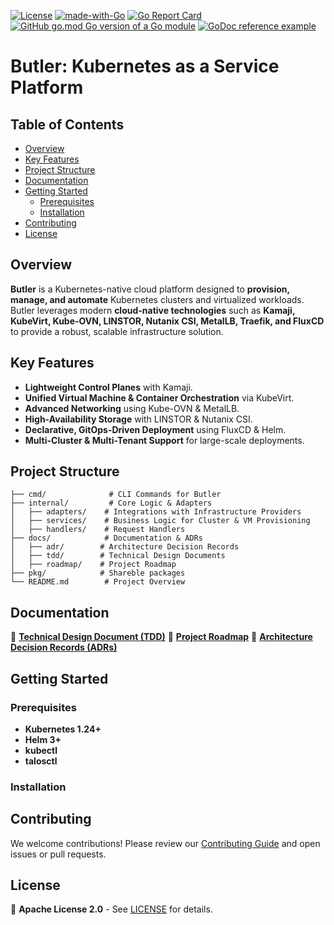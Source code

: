 [![License](https://img.shields.io/badge/License-Apache%202.0-blue.svg)](https://opensource.org/licenses/Apache-2.0)
[![made-with-Go](https://img.shields.io/badge/Made%20with-Go-1f425f.svg)](http://golang.org)
[![Go Report Card](https://goreportcard.com/badge/github.com/Butlerdotdev/Butler)](https://goreportcard.com/report/github.com/Butlerdotdev/Butler)
[![GitHub go.mod Go version of a Go module](https://img.shields.io/github/go-mod/go-version/gomods/athens.svg)](https://github.com/gomods/athens)
[![GoDoc reference example](https://img.shields.io/badge/godoc-reference-blue.svg)](https://godoc.org/nanomsg.org/go/mangos/v2)

# Butler: Kubernetes as a Service Platform

## Table of Contents
- [Overview](#overview)
- [Key Features](#key-features)
- [Project Structure](#project-structure)
- [Documentation](#documentation)
- [Getting Started](#getting-started)
  - [Prerequisites](#prerequisites)
  - [Installation](#installation)
- [Contributing](#contributing)
- [License](#license)

## Overview
**Butler** is a Kubernetes-native cloud platform designed to **provision, manage, and automate** Kubernetes clusters and virtualized workloads. Butler leverages modern **cloud-native technologies** such as **Kamaji, KubeVirt, Kube-OVN, LINSTOR, Nutanix CSI, MetalLB, Traefik, and FluxCD** to provide a robust, scalable infrastructure solution.

## Key Features
- **Lightweight Control Planes** with Kamaji.
- **Unified Virtual Machine & Container Orchestration** via KubeVirt.
- **Advanced Networking** using Kube-OVN & MetalLB.
- **High-Availability Storage** with LINSTOR & Nutanix CSI.
- **Declarative, GitOps-Driven Deployment** using FluxCD & Helm.
- **Multi-Cluster & Multi-Tenant Support** for large-scale deployments.

## Project Structure
```
├── cmd/              # CLI Commands for Butler
├── internal/         # Core Logic & Adapters
│   ├── adapters/    # Integrations with Infrastructure Providers
│   ├── services/    # Business Logic for Cluster & VM Provisioning
│   ├── handlers/    # Request Handlers
├── docs/            # Documentation & ADRs
│   ├── adr/        # Architecture Decision Records
│   ├── tdd/        # Technical Design Documents
│   ├── roadmap/    # Project Roadmap
├── pkg/            # Shareble packages
└── README.md        # Project Overview
```

## Documentation
📖 **[Technical Design Document (TDD)](docs/technical-design-documents/TDD.md)**
📌 **[Project Roadmap](docs/roadmap/README.md)**
📜 **[Architecture Decision Records (ADRs)](docs/architecture-design-records/adr0000-adr-log.md)**

## Getting Started
### Prerequisites
- **Kubernetes 1.24+**
- **Helm 3+**
- **kubectl**
- **talosctl**

### Installation

## Contributing
We welcome contributions! Please review our [Contributing Guide](CONTRIBUTING.md) and open issues or pull requests.

## License
📄 **Apache License 2.0** - See [LICENSE](LICENSE) for details.

